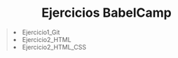 # <center> **Ejercicios BabelCamp**

> <li> Ejercicio1_Git
> <li> Ejercicio2_HTML
> <li> Ejercicio2_HTML_CSS
